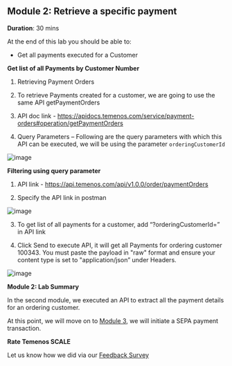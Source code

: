 ## Module 2: Retrieve a specific payment

**Duration**: 30 mins

At the end of this lab you should be able to:
- Get all payments executed for a Customer

**Get list of all Payments by Customer Number**
1. Retrieving Payment Orders

2. To retrieve Payments created for a customer, we are going to use the same API getPaymentOrders

3. API doc link - https://apidocs.temenos.com/service/payment-orders#operation/getPaymentOrders

4. Query Parameters – Following are the query parameters with which this API can be executed, we will be using the parameter `orderingCustomerId`

![image](https://github.com/temenos/SCALE2020/blob/main/Creating%20a%20Seamless%20Payment%20Experience%20Using%20Temenos%20Payment%20APIs/images/image011.png)

**Filtering using query parameter**

1. API link - https://api.temenos.com/api/v1.0.0/order/paymentOrders

2. Specify the API link in postman

![image](https://github.com/temenos/SCALE2020/blob/main/Creating%20a%20Seamless%20Payment%20Experience%20Using%20Temenos%20Payment%20APIs/images/image005.png)

3. To get list of all payments for a customer, add “?orderingCustomerId=<CustomerID>” in API link 
 
4. Click Send to execute API, it will get all Payments for ordering customer 100343. You must paste the payload in "raw" format and ensure your content type is set to "application/json” under Headers.

![image](https://github.com/temenos/SCALE2020/blob/main/Creating%20a%20Seamless%20Payment%20Experience%20Using%20Temenos%20Payment%20APIs/images/image009.png)

**Module 2: Lab Summary**

In the second module, we executed an API to extract all the payment details for an ordering customer.

At this point, we will move on to [Module 3](https://github.com/temenos/SCALE2020/blob/main/Creating%20a%20Seamless%20Payment%20Experience%20Using%20Temenos%20Payment%20APIs/Module3-InitiateASepaPayment.md), we will initiate a SEPA payment transaction.

**Rate Temenos SCALE**

Let us know how we did via our [Feedback Survey](xx)
